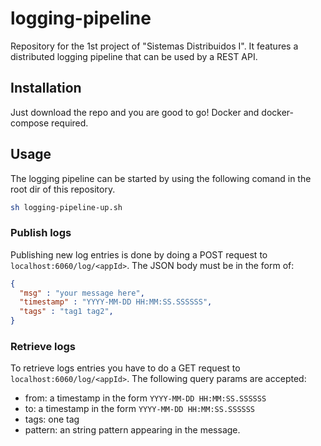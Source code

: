 # logging-pipeline

Repository for the 1st project of "Sistemas Distribuidos I". It features a distributed logging pipeline that can be used by a REST API.

## Installation

Just download the repo and you are good to go! Docker and docker-compose required.

## Usage

The logging pipeline can be started by using the following comand in the root dir of this repository.

``` bash
sh logging-pipeline-up.sh
```

### Publish logs

Publishing new log entries is done by doing a POST request to ``localhost:6060/log/<appId>``. The JSON body must be in the form of:
  
```json
{
  "msg" : "your message here",
  "timestamp" : "YYYY-MM-DD HH:MM:SS.SSSSSS",
  "tags" : "tag1 tag2",
}
```

### Retrieve logs

To retrieve logs entries you have to do a GET request to ``localhost:6060/log/<appId>``. The following query params are accepted:
 
* from: a timestamp in the form ``YYYY-MM-DD HH:MM:SS.SSSSSS``
* to: a timestamp in the form ``YYYY-MM-DD HH:MM:SS.SSSSSS``
* tags: one tag
* pattern: an string pattern appearing in the message.

